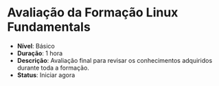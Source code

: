 # Avaliação da Formação Linux Fundamentals

- **Nível**: Básico
- **Duração**: 1 hora
- **Descrição**: Avaliação final para revisar os conhecimentos adquiridos durante toda a formação.
- **Status**: Iniciar agora
